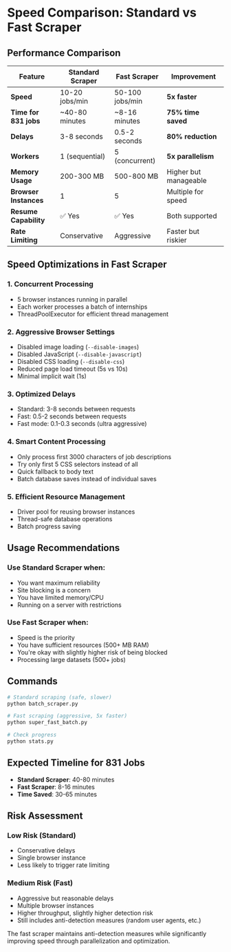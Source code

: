 # Speed Comparison: Standard vs Fast Scraper

## Performance Comparison

| Feature               | Standard Scraper | Fast Scraper    | Improvement           |
| --------------------- | ---------------- | --------------- | --------------------- |
| **Speed**             | 10-20 jobs/min   | 50-100 jobs/min | **5x faster**         |
| **Time for 831 jobs** | ~40-80 minutes   | ~8-16 minutes   | **75% time saved**    |
| **Delays**            | 3-8 seconds      | 0.5-2 seconds   | **80% reduction**     |
| **Workers**           | 1 (sequential)   | 5 (concurrent)  | **5x parallelism**    |
| **Memory Usage**      | 200-300 MB       | 500-800 MB      | Higher but manageable |
| **Browser Instances** | 1                | 5               | Multiple for speed    |
| **Resume Capability** | ✅ Yes           | ✅ Yes          | Both supported        |
| **Rate Limiting**     | Conservative     | Aggressive      | Faster but riskier    |

## Speed Optimizations in Fast Scraper

### 1. **Concurrent Processing**

- 5 browser instances running in parallel
- Each worker processes a batch of internships
- ThreadPoolExecutor for efficient thread management

### 2. **Aggressive Browser Settings**

- Disabled image loading (`--disable-images`)
- Disabled JavaScript (`--disable-javascript`)
- Disabled CSS loading (`--disable-css`)
- Reduced page load timeout (5s vs 10s)
- Minimal implicit wait (1s)

### 3. **Optimized Delays**

- Standard: 3-8 seconds between requests
- Fast: 0.5-2 seconds between requests
- Fast mode: 0.1-0.3 seconds (ultra aggressive)

### 4. **Smart Content Processing**

- Only process first 3000 characters of job descriptions
- Try only first 5 CSS selectors instead of all
- Quick fallback to body text
- Batch database saves instead of individual saves

### 5. **Efficient Resource Management**

- Driver pool for reusing browser instances
- Thread-safe database operations
- Batch progress saving

## Usage Recommendations

### Use **Standard Scraper** when:

- You want maximum reliability
- Site blocking is a concern
- You have limited memory/CPU
- Running on a server with restrictions

### Use **Fast Scraper** when:

- Speed is the priority
- You have sufficient resources (500+ MB RAM)
- You're okay with slightly higher risk of being blocked
- Processing large datasets (500+ jobs)

## Commands

```bash
# Standard scraping (safe, slower)
python batch_scraper.py

# Fast scraping (aggressive, 5x faster)
python super_fast_batch.py

# Check progress
python stats.py
```

## Expected Timeline for 831 Jobs

- **Standard Scraper**: 40-80 minutes
- **Fast Scraper**: 8-16 minutes
- **Time Saved**: 30-65 minutes

## Risk Assessment

### Low Risk (Standard)

- Conservative delays
- Single browser instance
- Less likely to trigger rate limiting

### Medium Risk (Fast)

- Aggressive but reasonable delays
- Multiple browser instances
- Higher throughput, slightly higher detection risk
- Still includes anti-detection measures (random user agents, etc.)

The fast scraper maintains anti-detection measures while significantly improving speed through parallelization and optimization.
